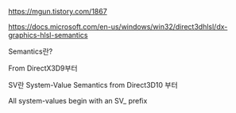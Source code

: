 https://mgun.tistory.com/1867

https://docs.microsoft.com/en-us/windows/win32/direct3dhlsl/dx-graphics-hlsl-semantics


Semantics란?

From DirectX3D9부터

SV란 System-Value Semantics from Direct3D10 부터

All system-values begin with an SV_ prefix
